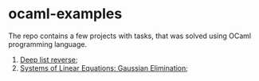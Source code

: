 # ocaml-examples

The repo contains a few projects with tasks, that was solved using OCaml programming language.

1. [Deep list reverse](deep-list-reverse/README.md);
2. [Systems of Linear Equations: Gaussian Elimination](gaussian-elimination/README.md);
